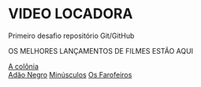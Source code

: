 # VIDEO LOCADORA
Primeiro desafio repositório Git/GitHub

OS MELHORES LANÇAMENTOS DE FILMES ESTÃO AQUI

[A colônia](https://www.youtube.com/watch?v=nplwRlGSHJ0&ab_channel=AdrenalinaFreezoneBR)\
[Adão Negro](https://www.youtube.com/watch?v=bLfDX8PGYDA&ab_channel=FilmesOnly)
[Minúsculos](https://www.youtube.com/watch?v=EpQK_y0vW4E&ab_channel=CineAnimado)
[Os Farofeiros](https://www.youtube.com/watch?v=JXHjVnRxVxw&ab_channel=VanessaRissatto)

